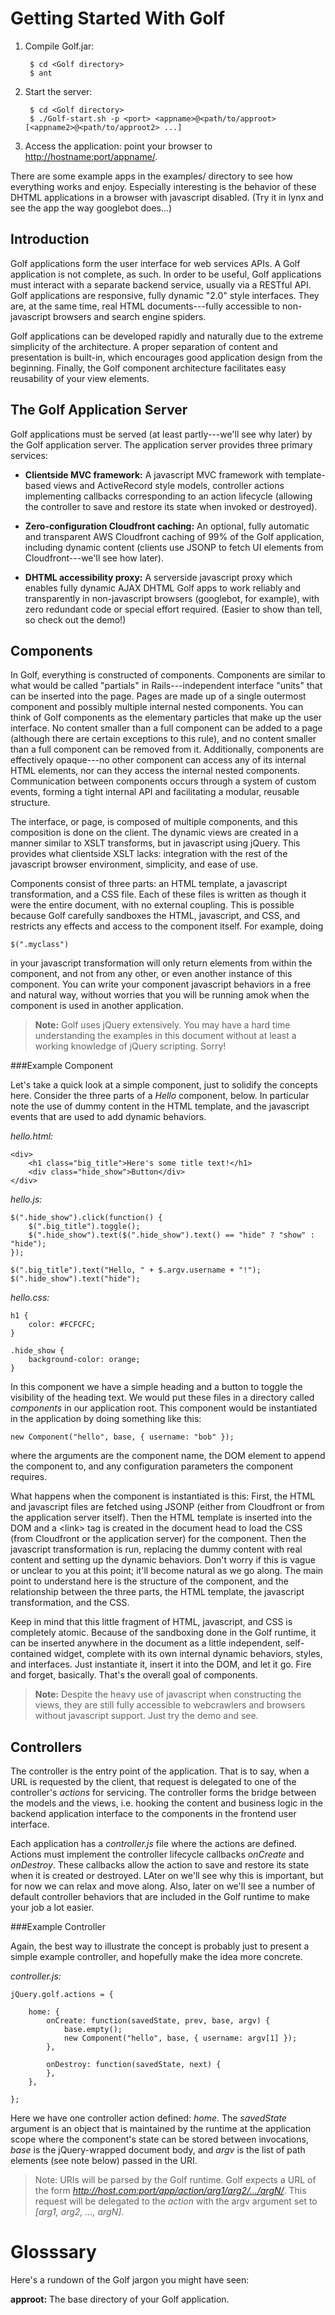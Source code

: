 Getting Started With Golf
=========================

1. Compile Golf.jar:
        
        $ cd <Golf directory>
        $ ant

2. Start the server:

        $ cd <Golf directory>
        $ ./Golf-start.sh -p <port> <appname>@<path/to/approot> [<appname2>@<path/to/approot2> ...] 

3. Access the application: point your browser to <http://hostname:port/appname/>.

There are some example apps in the examples/ directory to see how
everything works and enjoy. Especially interesting is the behavior of
these DHTML applications in a browser with javascript disabled. (Try it
in lynx and see the app the way googlebot does...)

Introduction
------------

Golf applications form the user interface for web services APIs. A
Golf application is not complete, as such. In order to be useful, Golf
applications must interact with a separate backend service, usually via a
RESTful API. Golf applications are responsive, fully dynamic "2.0" style
interfaces. They are, at the same time, real HTML documents---fully
accessible to non-javascript browsers and search engine spiders.

Golf applications can be developed rapidly and naturally due to the
extreme simplicity of the architecture. A proper separation of content
and presentation is built-in, which encourages good application design
from the beginning. Finally, the Golf component architecture facilitates
easy reusability of your view elements.

The Golf Application Server
---------------------------

Golf applications must be served (at least partly---we'll see why later)
by the Golf application server. The application server provides three
primary services:

* __Clientside MVC framework:__ A javascript MVC framework with
  template-based views and ActiveRecord style models, controller actions
  implementing callbacks corresponding to an action lifecycle (allowing
  the controller to save and restore its state when invoked or destroyed).

* __Zero-configuration Cloudfront caching:__ An optional, fully automatic
  and transparent AWS Cloudfront caching of 99% of the Golf application,
  including dynamic content (clients use JSONP to fetch UI elements from
  Cloudfront---we'll see how later).

* __DHTML accessibility proxy:__ A serverside javascript proxy
  which enables fully dynamic AJAX DHTML Golf apps to work reliably and
  transparently in non-javascript browsers (googlebot, for example),
  with zero redundant code or special effort required. (Easier to show
  than tell, so check out the demo!)

Components
----------

In Golf, everything is constructed of components. Components are similar
to what would be called "partials" in Rails---independent interface
"units" that can be inserted into the page. Pages are made up of a single
outermost component and possibly multiple internal nested components. You
can think of Golf components as the elementary particles that make up the
user interface. No content smaller than a full component can be added to a
page (although there are certain exceptions to this rule), and no content
smaller than a full component can be removed from it. Additionally,
components are effectively opaque---no other component can access any
of its internal HTML elements, nor can they access the internal nested
components. Communication between components occurs through a system of
custom events, forming a tight internal API and facilitating a modular,
reusable structure.

The interface, or page, is composed of multiple components, and this
composition is done on the client. The dynamic views are created in a
manner similar to XSLT transforms, but in javascript using jQuery. This
provides what clientside XSLT lacks: integration with the rest of the
javascript browser environment, simplicity, and ease of use.

Components consist of three parts: an HTML template, a javascript
transformation, and a CSS file. Each of these files is written as
though it were the entire document, with no external coupling. This
is possible because Golf carefully sandboxes the HTML, javascript, and
CSS, and restricts any effects and access to the component itself. For
example, doing

    $(".myclass")

in your javascript transformation will only return elements from within
the component, and not from any other, or even another instance of
this component. You can write your component javascript behaviors in
a free and natural way, without worries that you will be running amok
when the component is used in another application.

> __Note:__ Golf uses jQuery extensively. You may have a hard time
> understanding the examples in this document without at least a 
> working knowledge of jQuery scripting. Sorry!

###Example Component

Let's take a quick look at a simple component, just to solidify the
concepts here. Consider the three parts of a _Hello_ component, below. In
particular note the use of dummy content in the HTML template, and the
javascript events that are used to add dynamic behaviors.

_hello.html:_

    <div>
        <h1 class="big_title">Here's some title text!</h1>
        <div class="hide_show">Button</div>
    </div>

_hello.js:_

    $(".hide_show").click(function() {
        $(".big_title").toggle();
        $(".hide_show").text($(".hide_show").text() == "hide" ? "show" : "hide");
    });
    
    $(".big_title").text("Hello, " + $.argv.username + "!");
    $(".hide_show").text("hide");

_hello.css:_

    h1 {
        color: #FCFCFC;
    }
    
    .hide_show {
        background-color: orange;
    }

In this component we have a simple heading and a button to toggle the
visibility of the heading text. We would put these files in a directory
called _components_ in our application root. This component would be
instantiated in the application by doing something like this:

    new Component("hello", base, { username: "bob" });

where the arguments are the component name, the DOM element to append the
component to, and any configuration parameters the component requires.

What happens when the component is instantiated is this: First,
the HTML and javascript files are fetched using JSONP (either from
Cloudfront or from the application server itself). Then the HTML
template is inserted into the DOM and a &lt;link&gt; tag is created in
the document head to load the CSS (from Cloudfront or the application
server) for the component. Then the javascript transformation is run,
replacing the dummy content with real content and setting up the dynamic
behaviors. Don't worry if this is vague or unclear to you at this point;
it'll become natural as we go along. The main point to understand here
is the structure of the component, and the relationship between the three
parts, the HTML template, the javascript transformation, and the CSS.

Keep in mind that this little fragment of HTML, javascript, and CSS is
completely atomic. Because of the sandboxing done in the Golf runtime,
it can be inserted anywhere in the document as a little independent,
self-contained widget, complete with its own internal dynamic behaviors,
styles, and interfaces. Just instantiate it, insert it into the DOM,
and let it go. Fire and forget, basically. That's the overall goal
of components.

> __Note:__ Despite the heavy use of javascript when constructing the
> views, they are still fully accessible to webcrawlers and browsers
> without javascript support. Just try the demo and see.

Controllers
-----------

The controller is the entry point of the application. That is to say,
when a URL is requested by the client, that request is delegated to one
of the controller's _actions_ for servicing. The controller forms the
bridge between the models and the views, i.e. hooking the content and
business logic in the backend application interface to the components
in the frontend user interface.

Each application has a _controller.js_ file where the actions are defined.
Actions must implement the controller lifecycle callbacks _onCreate_
and _onDestroy_. These callbacks allow the action to save and restore
its state when it is created or destroyed. LAter on we'll see why this
is important, but for now we can relax and move along.  Also, later on
we'll see a number of default controller behaviors that are included in
the Golf runtime to make your job a lot easier.

###Example Controller

Again, the best way to illustrate the concept is probably just to present
a simple example controller, and hopefully make the idea more concrete.

_controller.js:_

    jQuery.golf.actions = {

        home: {
            onCreate: function(savedState, prev, base, argv) {
                base.empty();
                new Component("hello", base, { username: argv[1] });
            },

            onDestroy: function(savedState, next) {
            },
        },

    };

Here we have one controller action defined: _home_. The _savedState_
argument is an object that is maintained by the runtime at the application
scope where the component's state can be stored between invocations,
_base_ is the jQuery-wrapped document body, and _argv_ is the list of
path elements (see note below) passed in the URI.

> Note: URIs will be parsed by the Golf runtime. Golf expects a URL of
> the form _http://host.com:port/app/action/arg1/arg2/.../argN/_. This
> request will be delegated to the _action_ with the argv argument set
> to _\[arg1, arg2, ..., argN\]_.

Glosssary
=========

Here's a rundown of the Golf jargon you might have seen:

__approot:__ The base directory of your Golf application.
